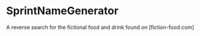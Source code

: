 # SprintNameGenerator
A reverse search for the fictional food and drink found on [fiction-food.com]
